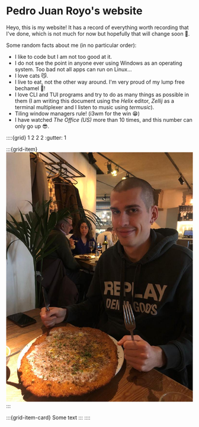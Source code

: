 # Pedro Juan Royo's website

Heyo, this is my website! It has a record of everything worth recording that I've done, which is not much for now but hopefully that will change soon 🤡.

Some random facts about me (in no particular order):

- I like to code but I am not too good at it.
- I do not see the point in anyone ever using Windows as an operating system. Too bad not all apps can run on Linux...
- I love cats 😼.
- I live to eat, not the other way around. I'm very proud of my lump free bechamel 🤤!
- I love CLI and TUI programs and try to do as many things as possible in them (I am writing this document using the *Helix* editor, *Zellij* as a terminal multiplexer and I listen to music using *termusic*).
- Tiling window managers rule! (i3wm for the win 😁)
- I have watched *The Office (US)* more than 10 times, and this number can only go up 😎.

::::{grid} 1 2 2 2
:gutter: 1

:::{grid-item}
![my pic](../imgs/my_pic.jpeg)
:::

:::{grid-item-card}
Some text
:::
::::
